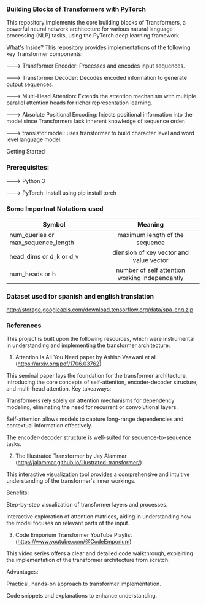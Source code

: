 ### Building Blocks of Transformers with PyTorch
This repository implements the core building blocks of Transformers, a powerful neural network architecture for various natural language processing (NLP) tasks, using the PyTorch deep learning framework.

What's Inside?
This repository provides implementations of the following key Transformer components:

---> Transformer Encoder: Processes and encodes input sequences.

---> Transformer Decoder: Decodes encoded information to generate output sequences.

---> Multi-Head Attention: Extends the attention mechanism with multiple parallel attention heads for richer representation learning.

---> Absolute Positional Encoding: Injects positional information into the model since Transformers lack inherent knowledge of sequence order.

---> translator model: uses transformer to build character level and word level language model.


Getting Started
### Prerequisites:

---> Python 3

---> PyTorch: Install using pip install torch


### Some Importnat Notations used
| Symbol        | Meaning       | 
| ------------- |:-------------:| 
| num_queries or max_sequence_length | maximum length of the sequence| 
| head_dims or d_k or d_v | diension of key vector and value vector|   
| num_heads or h | number of self attention working independantly|  


### Dataset used for spanish and english translation
http://storage.googleapis.com/download.tensorflow.org/data/spa-eng.zip

### References

This project is built upon the following resources, which were instrumental in understanding and implementing the transformer architecture:

1. Attention Is All You Need paper by Ashish Vaswani et al. (https://arxiv.org/pdf/1706.03762)

This seminal paper lays the foundation for the transformer architecture, introducing the core concepts of self-attention, encoder-decoder structure, and multi-head attention.
Key takeaways:

Transformers rely solely on attention mechanisms for dependency modeling, eliminating the need for recurrent or convolutional layers.

Self-attention allows models to capture long-range dependencies and contextual information effectively.

The encoder-decoder structure is well-suited for sequence-to-sequence tasks.

2. The Illustrated Transformer by Jay Alammar (http://jalammar.github.io/illustrated-transformer/)

This interactive visualization tool provides a comprehensive and intuitive understanding of the transformer's inner workings.

Benefits:

Step-by-step visualization of transformer layers and processes.

Interactive exploration of attention matrices, aiding in understanding how the model focuses on relevant parts of the input.


3. Code Emporium Transformer YouTube Playlist (https://www.youtube.com/@CodeEmporium)

This video series offers a clear and detailed code walkthrough, explaining the implementation of the transformer architecture from scratch.

Advantages:

Practical, hands-on approach to transformer implementation.

Code snippets and explanations to enhance understanding.

